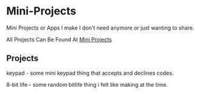 # Mini-Projects
Mini Projects or Apps I make I don't need anymore or just wanting to share.

All Projects Can Be Found At
[Mini Projects](https://sententiaa.github.io/Mini-Projects/)


Projects
----------------------------------------

keypad - some mini keypad thing that accepts and declines codes.

8-bit life - some random bitlife thing i felt like making at the time.
